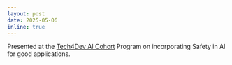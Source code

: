 ```yaml
---
layout: post
date: 2025-05-06
inline: true
---
```


Presented at the [Tech4Dev AI Cohort](https://projecttech4dev.org/building-with-responsible-ai-for-the-social-sector-introducing-the-ai-cohort-program/) Program on incorporating Safety in AI for good applications.